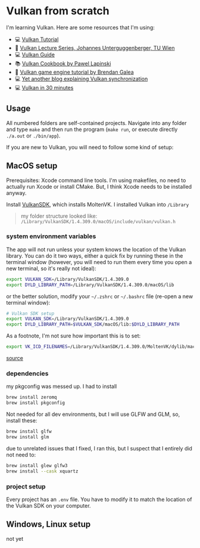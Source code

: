# Vulkan from scratch

I'm learning Vulkan. Here are some resources that I'm using:

- 💻 [Vulkan Tutorial](https://vulkan-tutorial.com/)
- 🎥 [Vulkan Lecture Series, Johannes Unterguggenberger, TU Wien](https://www.youtube.com/playlist?list=PLmIqTlJ6KsE1Jx5HV4sd2jOe3V1KMHHgn)
- 💻 [Vulkan Guide](https://vkguide.dev/)
- 📚 [Vulkan Cookbook by Pawel Lapinski](https://www.packtpub.com/product/vulkan-cookbook/9781786468154)
- 🎥 [Vulkan game engine tutorial by Brendan Galea](https://www.youtube.com/watch?v=Y9U9IE0gVHA&list=PL8327DO66nu9qYVKLDmdLW_84-yE4auCR&index=1&pp=iAQB)
- 💻 [Yet another blog explaining Vulkan synchronization](https://themaister.net/blog/2019/08/14/yet-another-blog-explaining-vulkan-synchronization/)
- 💻 [Vulkan in 30 minutes](https://renderdoc.org/vulkan-in-30-minutes.html)

## Usage

All numbered folders are self-contained projects. Navigate into any folder and type `make` and then run the program (`make run`, or execute directly `./a.out` or `./bin/app`).

If you are new to Vulkan, you will need to follow some kind of setup:

## MacOS setup

Prerequisites: Xcode command line tools. I'm using makefiles, no need to actually run Xcode or install CMake. But, I think Xcode needs to be installed anyway.

Install [VulkanSDK](https://vulkan.lunarg.com/sdk/home#mac), which installs MoltenVK. I installed Vulkan into `/Library`

> my folder structure looked like: `/Library/VulkanSDK/1.4.309.0/macOS/include/vulkan/vulkan.h`

### system environment variables

The app will not run unless your system knows the location of the Vulkan library. You can do it two ways, either a quick fix by running these in the terminal window (however, you will need to run them every time you open a new terminal, so it's really not ideal):

```sh
export VULKAN_SDK=/Library/VulkanSDK/1.4.309.0
export DYLD_LIBRARY_PATH=/Library/VulkanSDK/1.4.309.0/macOS/lib
```

or the better solution, modify your `~/.zshrc` or `~/.bashrc` file (re-open a new terminal window):

```sh
# Vulkan SDK setup
export VULKAN_SDK=/Library/VulkanSDK/1.4.309.0
export DYLD_LIBRARY_PATH=$VULKAN_SDK/macOS/lib:$DYLD_LIBRARY_PATH
```

As a footnote, I'm not sure how important this is to set:

```sh
export VK_ICD_FILENAMES=/Library/VulkanSDK/1.4.309.0/MoltenVK/dylib/macOS/MoltenVK_icd.json
```

[source](https://www.reddit.com/r/vulkan/comments/ztxjtw/vulkan_sdk_on_mac_vscode_isnt_working/)

### dependencies

my pkgconfig was messed up. I had to install

```sh
brew install zeromq
brew install pkgconfig
```

Not needed for all dev environments, but I will use GLFW and GLM, so, install these:

```sh
brew install glfw
brew install glm
```

due to unrelated issues that I fixed, I ran this, but I suspect that I entirely did not need to:

```sh
brew install glew glfw3
brew install --cask xquartz
```

### project setup

Every project has an `.env` file. You have to modify it to match the location of the Vulkan SDK on your computer.

## Windows, Linux setup

not yet
